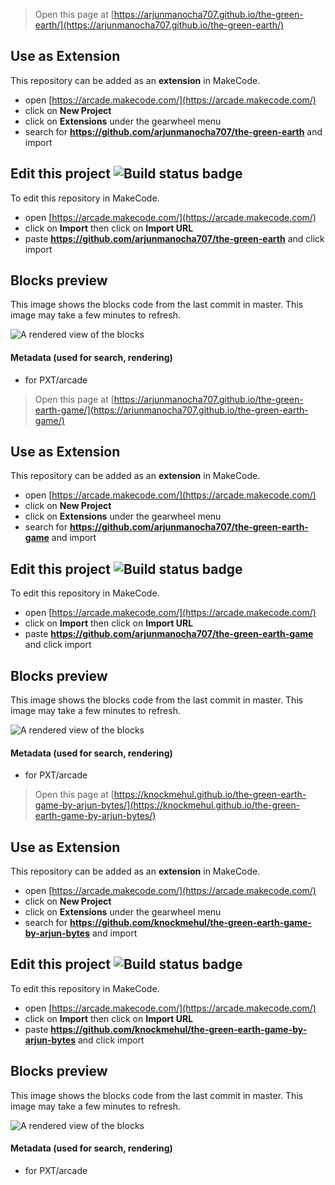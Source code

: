  


> Open this page at [https://arjunmanocha707.github.io/the-green-earth/](https://arjunmanocha707.github.io/the-green-earth/)

## Use as Extension

This repository can be added as an **extension** in MakeCode.

* open [https://arcade.makecode.com/](https://arcade.makecode.com/)
* click on **New Project**
* click on **Extensions** under the gearwheel menu
* search for **https://github.com/arjunmanocha707/the-green-earth** and import

## Edit this project ![Build status badge](https://github.com/arjunmanocha707/the-green-earth/workflows/MakeCode/badge.svg)

To edit this repository in MakeCode.

* open [https://arcade.makecode.com/](https://arcade.makecode.com/)
* click on **Import** then click on **Import URL**
* paste **https://github.com/arjunmanocha707/the-green-earth** and click import

## Blocks preview

This image shows the blocks code from the last commit in master.
This image may take a few minutes to refresh.

![A rendered view of the blocks](https://github.com/arjunmanocha707/the-green-earth/raw/master/.github/makecode/blocks.png)

#### Metadata (used for search, rendering)

* for PXT/arcade
<script src="https://makecode.com/gh-pages-embed.js"></script><script>makeCodeRender("{{ site.makecode.home_url }}", "{{ site.github.owner_name }}/{{ site.github.repository_name }}");</script>



> Open this page at [https://arjunmanocha707.github.io/the-green-earth-game/](https://arjunmanocha707.github.io/the-green-earth-game/)

## Use as Extension

This repository can be added as an **extension** in MakeCode.

* open [https://arcade.makecode.com/](https://arcade.makecode.com/)
* click on **New Project**
* click on **Extensions** under the gearwheel menu
* search for **https://github.com/arjunmanocha707/the-green-earth-game** and import

## Edit this project ![Build status badge](https://github.com/arjunmanocha707/the-green-earth-game/workflows/MakeCode/badge.svg)

To edit this repository in MakeCode.

* open [https://arcade.makecode.com/](https://arcade.makecode.com/)
* click on **Import** then click on **Import URL**
* paste **https://github.com/arjunmanocha707/the-green-earth-game** and click import

## Blocks preview

This image shows the blocks code from the last commit in master.
This image may take a few minutes to refresh.

![A rendered view of the blocks](https://github.com/arjunmanocha707/the-green-earth-game/raw/master/.github/makecode/blocks.png)

#### Metadata (used for search, rendering)

* for PXT/arcade
<script src="https://makecode.com/gh-pages-embed.js"></script><script>makeCodeRender("{{ site.makecode.home_url }}", "{{ site.github.owner_name }}/{{ site.github.repository_name }}");</script>



> Open this page at [https://knockmehul.github.io/the-green-earth-game-by-arjun-bytes/](https://knockmehul.github.io/the-green-earth-game-by-arjun-bytes/)

## Use as Extension

This repository can be added as an **extension** in MakeCode.

* open [https://arcade.makecode.com/](https://arcade.makecode.com/)
* click on **New Project**
* click on **Extensions** under the gearwheel menu
* search for **https://github.com/knockmehul/the-green-earth-game-by-arjun-bytes** and import

## Edit this project ![Build status badge](https://github.com/knockmehul/the-green-earth-game-by-arjun-bytes/workflows/MakeCode/badge.svg)

To edit this repository in MakeCode.

* open [https://arcade.makecode.com/](https://arcade.makecode.com/)
* click on **Import** then click on **Import URL**
* paste **https://github.com/knockmehul/the-green-earth-game-by-arjun-bytes** and click import

## Blocks preview

This image shows the blocks code from the last commit in master.
This image may take a few minutes to refresh.

![A rendered view of the blocks](https://github.com/knockmehul/the-green-earth-game-by-arjun-bytes/raw/master/.github/makecode/blocks.png)

#### Metadata (used for search, rendering)

* for PXT/arcade
<script src="https://makecode.com/gh-pages-embed.js"></script><script>makeCodeRender("{{ site.makecode.home_url }}", "{{ site.github.owner_name }}/{{ site.github.repository_name }}");</script>
